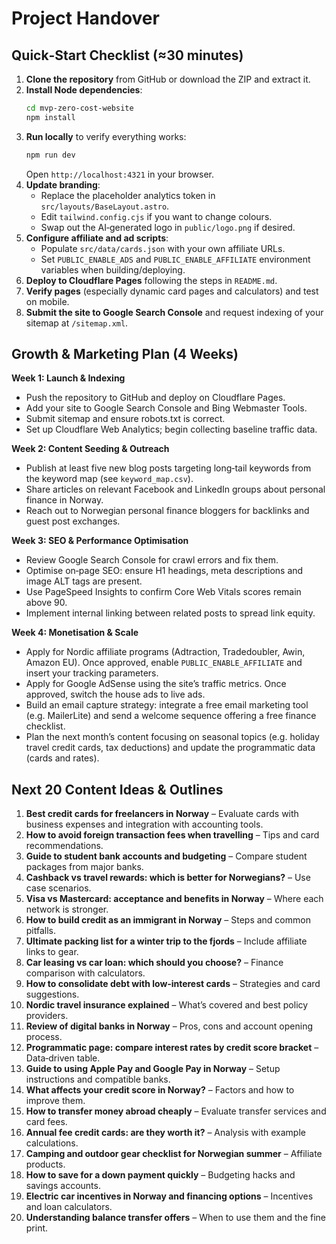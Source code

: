 # Project Handover

## Quick‑Start Checklist (≈30 minutes)

1. **Clone the repository** from GitHub or download the ZIP and extract it.
2. **Install Node dependencies**:
   ```bash
   cd mvp-zero-cost-website
   npm install
   ```
3. **Run locally** to verify everything works:
   ```bash
   npm run dev
   ```
   Open `http://localhost:4321` in your browser.
4. **Update branding**:
   * Replace the placeholder analytics token in `src/layouts/BaseLayout.astro`.
   * Edit `tailwind.config.cjs` if you want to change colours.
   * Swap out the AI‑generated logo in `public/logo.png` if desired.
5. **Configure affiliate and ad scripts**:
   * Populate `src/data/cards.json` with your own affiliate URLs.
   * Set `PUBLIC_ENABLE_ADS` and `PUBLIC_ENABLE_AFFILIATE` environment variables when building/deploying.
6. **Deploy to Cloudflare Pages** following the steps in `README.md`.
7. **Verify pages** (especially dynamic card pages and calculators) and test on mobile.
8. **Submit the site to Google Search Console** and request indexing of your sitemap at `/sitemap.xml`.

## Growth & Marketing Plan (4 Weeks)

**Week 1: Launch & Indexing**
* Push the repository to GitHub and deploy on Cloudflare Pages.
* Add your site to Google Search Console and Bing Webmaster Tools.
* Submit sitemap and ensure robots.txt is correct.
* Set up Cloudflare Web Analytics; begin collecting baseline traffic data.

**Week 2: Content Seeding & Outreach**
* Publish at least five new blog posts targeting long‑tail keywords from the keyword map (see `keyword_map.csv`).
* Share articles on relevant Facebook and LinkedIn groups about personal finance in Norway.
* Reach out to Norwegian personal finance bloggers for backlinks and guest post exchanges.

**Week 3: SEO & Performance Optimisation**
* Review Google Search Console for crawl errors and fix them.
* Optimise on‑page SEO: ensure H1 headings, meta descriptions and image ALT tags are present.
* Use PageSpeed Insights to confirm Core Web Vitals scores remain above 90.
* Implement internal linking between related posts to spread link equity.

**Week 4: Monetisation & Scale**
* Apply for Nordic affiliate programs (Adtraction, Tradedoubler, Awin, Amazon EU). Once approved, enable `PUBLIC_ENABLE_AFFILIATE` and insert your tracking parameters.
* Apply for Google AdSense using the site’s traffic metrics. Once approved, switch the house ads to live ads.
* Build an email capture strategy: integrate a free email marketing tool (e.g. MailerLite) and send a welcome sequence offering a free finance checklist.
* Plan the next month’s content focusing on seasonal topics (e.g. holiday travel credit cards, tax deductions) and update the programmatic data (cards and rates).

## Next 20 Content Ideas & Outlines

1. **Best credit cards for freelancers in Norway** – Evaluate cards with business expenses and integration with accounting tools.
2. **How to avoid foreign transaction fees when travelling** – Tips and card recommendations.
3. **Guide to student bank accounts and budgeting** – Compare student packages from major banks.
4. **Cashback vs travel rewards: which is better for Norwegians?** – Use case scenarios.
5. **Visa vs Mastercard: acceptance and benefits in Norway** – Where each network is stronger.
6. **How to build credit as an immigrant in Norway** – Steps and common pitfalls.
7. **Ultimate packing list for a winter trip to the fjords** – Include affiliate links to gear.
8. **Car leasing vs car loan: which should you choose?** – Finance comparison with calculators.
9. **How to consolidate debt with low‑interest cards** – Strategies and card suggestions.
10. **Nordic travel insurance explained** – What’s covered and best policy providers.
11. **Review of digital banks in Norway** – Pros, cons and account opening process.
12. **Programmatic page: compare interest rates by credit score bracket** – Data‑driven table.
13. **Guide to using Apple Pay and Google Pay in Norway** – Setup instructions and compatible banks.
14. **What affects your credit score in Norway?** – Factors and how to improve them.
15. **How to transfer money abroad cheaply** – Evaluate transfer services and card fees.
16. **Annual fee credit cards: are they worth it?** – Analysis with example calculations.
17. **Camping and outdoor gear checklist for Norwegian summer** – Affiliate products.
18. **How to save for a down payment quickly** – Budgeting hacks and savings accounts.
19. **Electric car incentives in Norway and financing options** – Incentives and loan calculators.
20. **Understanding balance transfer offers** – When to use them and the fine print.